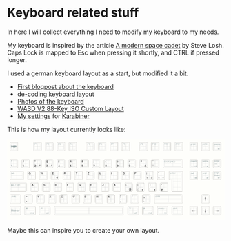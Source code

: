 # Keyboard related stuff

In here I will collect everything I need to modify
my keyboard to my needs.

My keyboard is inspired by the article [A modern space cadet](http://stevelosh.com/blog/2012/10/a-modern-space-cadet/)
by Steve Losh. Caps Lock is mapped to Esc when pressing it shortly, and CTRL if pressed longer.

I used a german keyboard layout as a start, but modified it a bit.

* [First blogpost about the keyboard](http://bitboxer.de/2015/02/15/keyboard/)
* [de-coding keyboard layout](https://github.com/bitboxer/de-coding.keylayout)
* [Photos of the keyboard](https://www.flickr.com/photos/wannawork/sets/72157650417820400)
* [WASD V2 88-Key ISO Custom Layout](v1-layout.svg)
* [My settings](karabiner/) for [Karabiner](https://pqrs.org/osx/karabiner/)

This is how my layout currently looks like:

![My layout](v1-layout.png)

Maybe this can inspire you to create your own layout.
